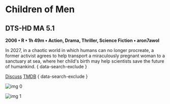 # Children of Men

## DTS-HD MA 5.1

**2006 • R • 1h 49m • Action, Drama, Thriller, Science Fiction • aron7awol**

In 2027, in a chaotic world in which humans can no longer procreate, a former activist agrees to help transport a miraculously pregnant woman to a sanctuary at sea, where her child's birth may help scientists save the future of humankind.
{ data-search-exclude }

[Discuss](https://www.avsforum.com/threads/bass-eq-for-filtered-movies.2995212/post-56917692)  [TMDB](9693)
{ data-search-exclude }

![img 0](https://i.imgur.com/erHzBAl.jpg)

![img 1](https://i.imgur.com/NAcfbud.png)

